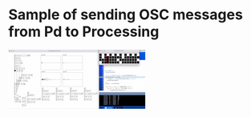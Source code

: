 # Sample of sending OSC messages from Pd to Processing

![ex3gif](https://github.com/enkatsu/pd-p5-session/blob/master/slide/images/ex-3/result.gif?raw=true)
